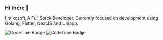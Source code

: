 ### Hi there 👋

I'm xcsoft, A Full Stack Developer. Currently focused on development using Golang, Flutter, NextJS And Uniapp.

![CodeTime Badge](https://komarev.com/ghpvc/?username=soxft&color=grey&style=for-the-badge) 
![CodeTime Badge](https://img.shields.io/endpoint?style=for-the-badge&color=222&url=https%3A%2F%2Fapi.codetime.dev%2Fshield%3Fid%3D24373%26project%3D%26in=604800000)
